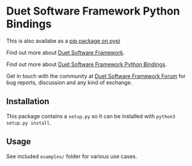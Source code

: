 # Duet Software Framework Python Bindings

This is also availabe as a [pip package on pypi](https://pypi.org/project/dsf-python/)

Find out more about [Duet Software Framework](https://github.com/Duet3D/DuetSoftwareFramework).

Find out more about [Duet Software Framework Python Bindings](https://github.com/Duet3D/dsf-python).

Get in touch with the community at [Duet Software Framework Forum](https://forum.duet3d.com/category/31/dsf-development) for bug reports, discussion and any kind of exchange.

## Installation
This package contains a `setup.py` so it can be installed with `python3 setup.py install`.

## Usage
See included `examples/` folder for various use cases.
